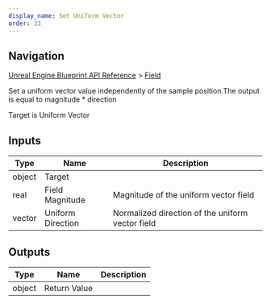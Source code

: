 ```yaml
---
display_name: Set Uniform Vector
order: 33
---
```

## Navigation

[Unreal Engine Blueprint API Reference](https://dev.epicgames.com/documentation/en-us/unreal-engine/BlueprintAPI) > [Field](https://dev.epicgames.com/documentation/en-us/unreal-engine/BlueprintAPI/Field)

Set a uniform vector value independently of the sample position.The output is equal to magnitude * direction

Target is Uniform Vector

## Inputs

| Type | Name | Description |
| --- | --- | --- |
| object | Target |  |
| real | Field Magnitude | Magnitude of the uniform vector field |
| vector | Uniform Direction | Normalized direction of the uniform vector field |

## Outputs

| Type | Name | Description |
| --- | --- | --- |
| object | Return Value |  |
